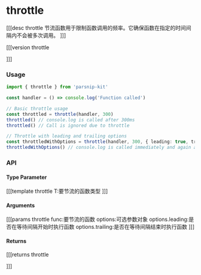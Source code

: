 # throttle
[[[desc throttle
节流函数用于限制函数调用的频率。它确保函数在指定的时间间隔内不会被多次调用。
]]]

[[[version throttle
  
]]]
### Usage

```typescript
import { throttle } from 'parsnip-kit'

const handler = () => console.log('Function called')

// Basic throttle usage
const throttled = throttle(handler, 300)
throttled() // console.log is called after 300ms
throttled() // Call is ignored due to throttle

// Throttle with leading and trailing options
const throttledWithOptions = throttle(handler, 300, { leading: true, trailing: true })
throttledWithOptions() // console.log is called immediately and again after 300ms if no other calls are made.
```


### API

#### Type Parameter
[[[template throttle
T:要节流的函数类型
]]]
#### Arguments
[[[params throttle
func:要节流的函数
options:可选参数对象
options.leading:是否在等待间隔开始时执行函数
options.trailing:是否在等待间隔结束时执行函数
]]]
#### Returns
[[[returns throttle

]]]